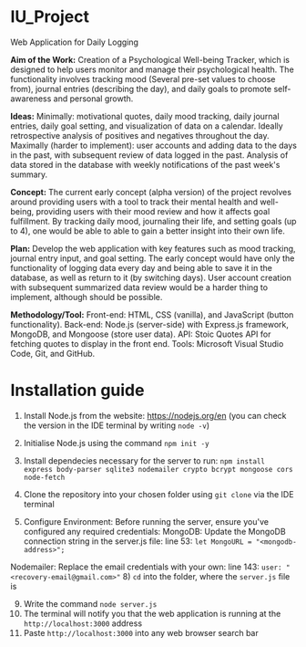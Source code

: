 # IU_Project
Web Application for Daily Logging

**Aim of the Work:**
Creation of a Psychological Well-being Tracker, which is designed to help users monitor and manage their psychological health. The functionality involves tracking mood (Several pre-set values to choose from), journal entries (describing the day), and daily goals to promote self-awareness and personal growth.

**Ideas:**
Minimally: motivational quotes, daily mood tracking, daily journal entries, daily goal setting, and visualization of data on a calendar. Ideally retrospective analysis of positives and negatives throughout the day.
Maximally (harder to implement): user accounts and adding data to the days in the past, with subsequent review of data logged in the past. Analysis of data stored in the database with weekly notifications of the past week's summary.

**Concept:**
The current early concept (alpha version) of the project revolves around providing users with a tool to track their mental health and well-being, providing users with their mood review and how it affects goal fulfillment. By tracking daily mood, journaling their life, and setting goals (up to 4), one would be able to able to gain a better insight into their own life.

**Plan:**
Develop the web application with key features such as mood tracking, journal entry input, and goal setting. The early concept would have only the functionality of logging data every day and being able to save it in the database, as well as return to it (by switching days). 
User account creation with subsequent summarized data review would be a harder thing to implement, although should be possible.

**Methodology/Tool:**
Front-end: HTML, CSS (vanilla), and JavaScript (button functionality).
Back-end: Node.js (server-side) with Express.js framework, MongoDB, and Mongoose (store user data).
API: Stoic Quotes API for fetching quotes to display in the front end.
Tools: Microsoft Visual Studio Code, Git, and GitHub.

# Installation guide
1) Install Node.js from the website: https://nodejs.org/en (you can check the version in the IDE terminal by writing `node -v`)
2) Initialise Node.js using the command `npm init -y`
3) Install dependecies necessary for the server to run:
`npm install express body-parser sqlite3 nodemailer crypto bcrypt mongoose cors node-fetch`

5) Clone the repository into your chosen folder using `git clone` via the IDE terminal
6) Configure Environment: Before running the server, ensure you've configured any required credentials:
MongoDB: Update the MongoDB connection string in the server.js file:
  line 53: `let MongoURL = "<mongodb-address>";`

Nodemailer: Replace the email credentials with your own:
  line 143: `user: "<recovery-email@gmail.com>"`
8) `cd` into the folder, where the `server.js` file is

9) Write the command `node server.js`
10) The terminal will notify you that the web application is running at the `http://localhost:3000` address
11) Paste `http://localhost:3000` into any web browser search bar

